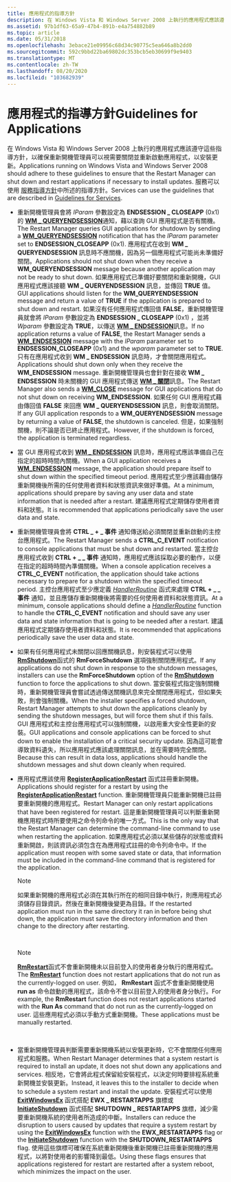 ```yaml
---
title: 應用程式的指導方針
description: 在 Windows Vista 和 Windows Server 2008 上執行的應用程式應該遵守這些指導方針，以確保重新開機管理員可以視需要關閉並重新啟動應用程式，以安裝更新。
ms.assetid: 97b1df63-65a9-47b4-891b-e4a754882b89
ms.topic: article
ms.date: 05/31/2018
ms.openlocfilehash: 3ebace21e09956c68d34c90775c5ea646a8b2dd0
ms.sourcegitcommit: 592c9bbd22ba69802dc353bcb5eb30699f9e9403
ms.translationtype: MT
ms.contentlocale: zh-TW
ms.lasthandoff: 08/20/2020
ms.locfileid: "103682939"
---
```

# <a name="guidelines-for-applications"></a><span data-ttu-id="abfaa-103">應用程式的指導方針</span><span class="sxs-lookup"><span data-stu-id="abfaa-103">Guidelines for Applications</span></span>

<span data-ttu-id="abfaa-104">在 Windows Vista 和 Windows Server 2008 上執行的應用程式應該遵守這些指導方針，以確保重新開機管理員可以視需要關閉並重新啟動應用程式，以安裝更新。</span><span class="sxs-lookup"><span data-stu-id="abfaa-104">Applications running on Windows Vista and Windows Server 2008 should adhere to these guidelines to ensure that the Restart Manager can shut down and restart applications if necessary to install updates.</span></span> <span data-ttu-id="abfaa-105">服務可以使用 [服務指導方針](guidelines-for-services.md)中所述的指導方針。</span><span class="sxs-lookup"><span data-stu-id="abfaa-105">Services can use the guidelines that are described in [Guidelines for Services](guidelines-for-services.md).</span></span>

-   <span data-ttu-id="abfaa-106">重新開機管理員會將 *lParam* 參數設定為 **ENDSESSION \_ CLOSEAPP** (0x1) 的 [**WM \_ QUERYENDSESSION**](/windows/desktop/Shutdown/wm-queryendsession)通知，藉以查詢 GUI 應用程式是否有關機。</span><span class="sxs-lookup"><span data-stu-id="abfaa-106">The Restart Manager queries GUI applications for shutdown by sending a [**WM\_QUERYENDSESSION**](/windows/desktop/Shutdown/wm-queryendsession) notification that has the *lParam* parameter set to **ENDSESSION\_CLOSEAPP** (0x1).</span></span> <span data-ttu-id="abfaa-107">應用程式在收到 **WM \_ QUERYENDSESSION** 訊息時不應關機，因為另一個應用程式可能尚未準備好關閉。</span><span class="sxs-lookup"><span data-stu-id="abfaa-107">Applications should not shut down when they receive a **WM\_QUERYENDSESSION** message because another application may not be ready to shut down.</span></span> <span data-ttu-id="abfaa-108">如果應用程式已準備好要關閉和重新開機，GUI 應用程式應該接聽 **WM \_ QUERYENDSESSION** 訊息，並傳回 **TRUE** 值。</span><span class="sxs-lookup"><span data-stu-id="abfaa-108">GUI applications should listen for the **WM\_QUERYENDSESSION** message and return a value of **TRUE** if the application is prepared to shut down and restart.</span></span> <span data-ttu-id="abfaa-109">如果沒有任何應用程式傳回值 **FALSE**，重新開機管理員就會將 *lParam* 參數設定為 **ENDSESSION \_ CLOSEAPP** (0x1) ，並將 *Wparam* 參數設定為 **TRUE**，以傳送 [**WM \_ ENDSESSION**](/windows/desktop/Shutdown/wm-endsession)訊息。</span><span class="sxs-lookup"><span data-stu-id="abfaa-109">If no application returns a value of **FALSE**, the Restart Manager sends a [**WM\_ENDSESSION**](/windows/desktop/Shutdown/wm-endsession) message with the *lParam* parameter set to **ENDSESSION\_CLOSEAPP** (0x1) and the *wparam* parameter set to **TRUE**.</span></span> <span data-ttu-id="abfaa-110">只有在應用程式收到 **WM \_ ENDSESSION** 訊息時，才會關閉應用程式。</span><span class="sxs-lookup"><span data-stu-id="abfaa-110">Applications should shut down only when they receive the **WM\_ENDSESSION** message.</span></span> <span data-ttu-id="abfaa-111">重新開機管理員也會針對在接收 **WM \_ ENDSESSION** 時未關機的 GUI 應用程式傳送 [**WM \_ 關閉**](../winmsg/wm-close.md)訊息。</span><span class="sxs-lookup"><span data-stu-id="abfaa-111">The Restart Manager also sends a [**WM\_CLOSE**](../winmsg/wm-close.md) message for GUI applications that do not shut down on receiving **WM\_ENDSESSION**.</span></span> <span data-ttu-id="abfaa-112">如果任何 GUI 應用程式藉由傳回值 **FALSE** 來回應 **WM \_ QUERYENDSESSION** 訊息，則會取消關閉。</span><span class="sxs-lookup"><span data-stu-id="abfaa-112">If any GUI application responds to a **WM\_QUERYENDSESSION** message by returning a value of **FALSE**, the shutdown is canceled.</span></span> <span data-ttu-id="abfaa-113">但是，如果強制關機，則不論是否已終止應用程式。</span><span class="sxs-lookup"><span data-stu-id="abfaa-113">However, if the shutdown is forced, the application is terminated regardless.</span></span>
-   <span data-ttu-id="abfaa-114">當 GUI 應用程式收到 [**WM \_ ENDSESSION**](/windows/desktop/Shutdown/wm-endsession) 訊息時，應用程式應該準備自己在指定的超時時間內關機。</span><span class="sxs-lookup"><span data-stu-id="abfaa-114">When a GUI application receives a [**WM\_ENDSESSION**](/windows/desktop/Shutdown/wm-endsession) message, the application should prepare itself to shut down within the specified timeout period.</span></span> <span data-ttu-id="abfaa-115">應用程式至少應該藉由儲存重新開機後所需的任何使用者資料和狀態資訊來做好準備。</span><span class="sxs-lookup"><span data-stu-id="abfaa-115">At a minimum, applications should prepare by saving any user data and state information that is needed after a restart.</span></span> <span data-ttu-id="abfaa-116">建議應用程式定期儲存使用者資料和狀態。</span><span class="sxs-lookup"><span data-stu-id="abfaa-116">It is recommended that applications periodically save the user data and state.</span></span>
-   <span data-ttu-id="abfaa-117">重新開機管理員會將 **CTRL \_ + \_ 事件** 通知傳送給必須關閉並重新啟動的主控台應用程式。</span><span class="sxs-lookup"><span data-stu-id="abfaa-117">The Restart Manager sends a **CTRL\_C\_EVENT** notification to console applications that must be shut down and restarted.</span></span> <span data-ttu-id="abfaa-118">當主控台應用程式收到 **CTRL + \_ \_ 事件** 通知時，應用程式應該採取必要的動作，以便在指定的超時時間內準備關機。</span><span class="sxs-lookup"><span data-stu-id="abfaa-118">When a console application receives a **CTRL\_C\_EVENT** notification, the application should take actions necessary to prepare for a shutdown within the specified timeout period.</span></span> <span data-ttu-id="abfaa-119">主控台應用程式至少應定義 [*HandlerRoutine*](/windows/console/handlerroutine) 函式來處理 **CTRL + \_ \_ 事件** 通知，並且應儲存重新開機後將需要的任何使用者資料和狀態資訊。</span><span class="sxs-lookup"><span data-stu-id="abfaa-119">At a minimum, console applications should define a [*HandlerRoutine*](/windows/console/handlerroutine) function to handle the **CTRL\_C\_EVENT** notification and should save any user data and state information that is going to be needed after a restart.</span></span> <span data-ttu-id="abfaa-120">建議應用程式定期儲存使用者資料和狀態。</span><span class="sxs-lookup"><span data-stu-id="abfaa-120">It is recommended that applications periodically save the user data and state.</span></span>
-   <span data-ttu-id="abfaa-121">如果有任何應用程式未關閉以回應關機訊息，則安裝程式可以使用 [**RmShutdown**](/windows/desktop/api/RestartManager/nf-restartmanager-rmshutdown)函式的 **RmForceShutdown** 選項強制關閉應用程式。</span><span class="sxs-lookup"><span data-stu-id="abfaa-121">If any applications do not shut down in response to the shutdown messages, installers can use the **RmForceShutdown** option of the [**RmShutdown**](/windows/desktop/api/RestartManager/nf-restartmanager-rmshutdown) function to force the applications to shut down.</span></span> <span data-ttu-id="abfaa-122">當安裝程式指定強制關機時，重新開機管理員會嘗試透過傳送關機訊息來完全關閉應用程式，但如果失敗，則會強制關機。</span><span class="sxs-lookup"><span data-stu-id="abfaa-122">When the installer specifies a forced shutdown, Restart Manager attempts to shut down the applications cleanly by sending the shutdown messages, but will force them shut if this fails.</span></span> <span data-ttu-id="abfaa-123">GUI 應用程式和主控台應用程式可以強制關機，以啟用重大安全性更新的安裝。</span><span class="sxs-lookup"><span data-stu-id="abfaa-123">GUI applications and console applications can be forced to shut down to enable the installation of a critical security update.</span></span> <span data-ttu-id="abfaa-124">因為這可能會導致資料遺失，所以應用程式應該處理關閉訊息，並在需要時完全關閉。</span><span class="sxs-lookup"><span data-stu-id="abfaa-124">Because this can result in data loss, applications should handle the shutdown messages and shut down cleanly when required.</span></span>
-   <span data-ttu-id="abfaa-125">應用程式應該使用 [**RegisterApplicationRestart**](/windows/desktop/api/winbase/nf-winbase-registerapplicationrestart) 函式註冊重新開機。</span><span class="sxs-lookup"><span data-stu-id="abfaa-125">Applications should register for a restart by using the [**RegisterApplicationRestart**](/windows/desktop/api/winbase/nf-winbase-registerapplicationrestart) function.</span></span> <span data-ttu-id="abfaa-126">重新開機管理員只能重新開機已註冊要重新開機的應用程式。</span><span class="sxs-lookup"><span data-stu-id="abfaa-126">Restart Manager can only restart applications that have been registered for restart.</span></span> <span data-ttu-id="abfaa-127">這是重新開機管理員可以判斷重新開機應用程式時所要使用之命令列命令的唯一方式。</span><span class="sxs-lookup"><span data-stu-id="abfaa-127">This is the only way that the Restart Manager can determine the command-line command to use when restarting the application.</span></span> <span data-ttu-id="abfaa-128">如果應用程式必須以某些儲存的狀態或資料重新開啟，則該資訊必須包含在為應用程式註冊的命令列命令中。</span><span class="sxs-lookup"><span data-stu-id="abfaa-128">If the application must reopen with some saved state or data, that information must be included in the command-line command that is registered for the application.</span></span>
    > [!Note]  
    > <span data-ttu-id="abfaa-129">如果重新開機的應用程式必須在其執行所在的相同目錄中執行，則應用程式必須儲存目錄資訊，然後在重新開機後變更為目錄。</span><span class="sxs-lookup"><span data-stu-id="abfaa-129">If the restarted application must run in the same directory it ran in before being shut down, the application must save the directory information and then change to the directory after restarting.</span></span>

     

    > [!Note]  
    > <span data-ttu-id="abfaa-130">[**RmRestart**](/windows/desktop/api/RestartManager/nf-restartmanager-rmrestart)函式不會重新開機未以目前登入的使用者身分執行的應用程式。</span><span class="sxs-lookup"><span data-stu-id="abfaa-130">The [**RmRestart**](/windows/desktop/api/RestartManager/nf-restartmanager-rmrestart) function does not restart applications that do not run as the currently-logged on user.</span></span> <span data-ttu-id="abfaa-131">例如， **RmRestart** 函式不會重新開機使用 **run as** 命令啟動的應用程式，該命令不會以目前登入的使用者身分執行。</span><span class="sxs-lookup"><span data-stu-id="abfaa-131">For example, the **RmRestart** function does not restart applications started with the **Run As** command that do not run as the currently-logged on user.</span></span> <span data-ttu-id="abfaa-132">這些應用程式必須以手動方式重新開機。</span><span class="sxs-lookup"><span data-stu-id="abfaa-132">These applications must be manually restarted.</span></span>

     

-   <span data-ttu-id="abfaa-133">當重新開機管理員判斷需要重新開機系統以安裝更新時，它不會關閉任何應用程式和服務。</span><span class="sxs-lookup"><span data-stu-id="abfaa-133">When Restart Manager determines that a system restart is required to install an update, it does not shut down any applications and services.</span></span> <span data-ttu-id="abfaa-134">相反地，它會將此程式保留給安裝程式，以決定何時要排程系統重新開機並安裝更新。</span><span class="sxs-lookup"><span data-stu-id="abfaa-134">Instead, it leaves this to the installer to decide when to schedule a system restart and install the update.</span></span> <span data-ttu-id="abfaa-135">安裝程式可以使用 [**ExitWindowsEx**](/windows/desktop/api/winuser/nf-winuser-exitwindowsex) 函式搭配 **EWX \_ RESTARTAPPS** 旗標或 [**InitiateShutdown**](/windows/desktop/api/winreg/nf-winreg-initiateshutdowna) 函式搭配 **SHUTDOWN \_ RESTARTAPPS** 旗標，減少需要重新開機系統的使用者所造成的中斷。</span><span class="sxs-lookup"><span data-stu-id="abfaa-135">Installers can reduce the disruption to users caused by updates that require a system restart by using the [**ExitWindowsEx**](/windows/desktop/api/winuser/nf-winuser-exitwindowsex) function with the **EWX\_RESTARTAPPS** flag or the [**InitiateShutdown**](/windows/desktop/api/winreg/nf-winreg-initiateshutdowna) function with the **SHUTDOWN\_RESTARTAPPS** flag.</span></span> <span data-ttu-id="abfaa-136">使用這些旗標可確保在系統重新開機後重新開機已註冊重新開機的應用程式，以將對使用者的影響降到最低。</span><span class="sxs-lookup"><span data-stu-id="abfaa-136">Using these flags ensures that applications registered for restart are restarted after a system reboot, which minimizes the impact on the user.</span></span>

 

 